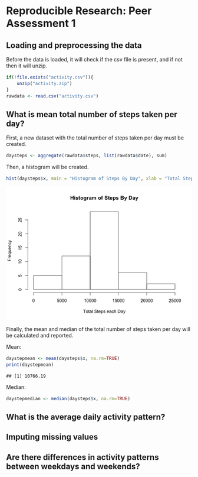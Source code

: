# Reproducible Research: Peer Assessment 1


## Loading and preprocessing the data
Before the data is loaded, it will check if the csv file is present, and if not then it will unzip.


```r
if(!file.exists("activity.csv")){
    unzip("activity.zip")
}
rawdata <- read.csv("activity.csv")
```

## What is mean total number of steps taken per day?

First, a new dataset with the total number of steps taken per day must be created.


```r
daysteps <- aggregate(rawdata$steps, list(rawdata$date), sum)
```

Then, a histogram will be created.


```r
hist(daysteps$x, main = "Histogram of Steps By Day", xlab = "Total Steps each Day")
```

![](PA1_template_files/figure-html/histogram-1.png) 

Finally, the mean and median of the total number of steps taken per day will be calculated and reported.

Mean:


```r
daystepmean <- mean(daysteps$x, na.rm=TRUE)
print(daystepmean)
```

```
## [1] 10766.19
```

Median:


```r
daystepmedian <- median(daysteps$x, na.rm=TRUE)
```

## What is the average daily activity pattern?



## Imputing missing values



## Are there differences in activity patterns between weekdays and weekends?
